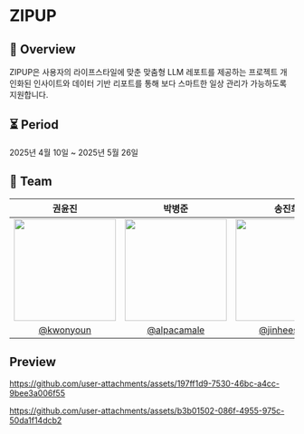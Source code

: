 # ZIPUP

## 📌 Overview
ZIPUP은 사용자의 라이프스타일에 맞춘 맞춤형 LLM 레포트를 제공하는 프로젝트
개인화된 인사이트와 데이터 기반 리포트를 통해 보다 스마트한 일상 관리가 가능하도록 지원합니다.

## ⏳ **Period**  
2025년 4월 10일 ~ 2025년 5월 26일

## 👥 Team

| 권윤진 | 박병준 | 송진희 | 장예진 | 정수인 |
| :---: | :---: | :---: | :---: | :---: |
| <img src="https://avatars.githubusercontent.com/u/129809238?v=4" width="180"> | <img src="https://avatars.githubusercontent.com/u/77188449?v=4" width="180"> | <img src="https://avatars.githubusercontent.com/u/139064340?v=4" width="180"> | <img src="https://avatars.githubusercontent.com/u/101628142?v=4" width="180"> | <img src="https://avatars.githubusercontent.com/u/192847666?v=4" width="180"> |
| [@kwonyoun](https://github.com/kwonyoun) | [@alpacamale](https://github.com/alpacamale) | [@jinheesong](https://github.com/jinheesong) | [@yehjinjang](https://github.com/yehjinjang) | [@sooin1516717](https://github.com/sooin1516717) | 


## Preview

https://github.com/user-attachments/assets/197ff1d9-7530-46bc-a4cc-9bee3a006f55



https://github.com/user-attachments/assets/b3b01502-086f-4955-975c-50da1f14dcb2

